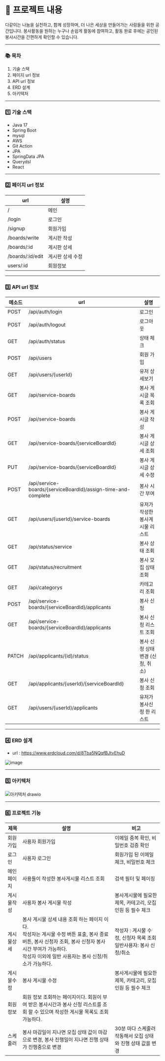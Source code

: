 # :blue_book: 프로젝트 내용
다같이는 나눔을 실천하고, 함께 성장하며, 더 나은 세상을 만들어가는 사람들을 위한 공간입니다. 봉사활동을 원하는 누구나 손쉽게 활동에 참여하고, 활동 완료 후에는 공인된 봉사시간을 간편하게 확인할 수 있습니다.
*****

### :books: 목차
1. 기술 스택
2. 페이지 url 정보
3. API url 정보 
4. ERD 설계
5. 아키텍처

*****
### :one: 기술 스택
- Java 17
- Spring Boot
- mysql
- AWS
- Git Action
- JPA
- SpringData JPA
- Querydsl
- React

*****

### :two: 페이지 url 정보
|url |설명|
|------|---|
|/|메인|
|/login|로그인 |
|/signup|회원가입|
|/boards/write|게시판 작성|
|/boards/:id|게시판 상세|
|/boards/:id/edit|게시판 상세 수정|
|users/:id|회원정보|

*****


### :three: API url 정보

|메소드|url|설명|
|------|---|---|
|POST|/api/auth/login|로그인|
|POST|/api/auth/logout|로그아웃|
|GET|/api/auth/status|상태 체크|
|POST|/api/users|회원 가입|
|GET|/api/users/{userId}|유저 상세보기|
|GET|/api/service-boards|봉사 게시글 목록 조회|
|POST|/api/service-boards|봉사 게시글 작성|
|GET|/api/service-boards/{serviceBoardId}|봉사 게시글 상세 조회|
|PUT|/api/service-boards/{serviceBoardId}|봉사 게시글 상세 수정|
|POST|/api/service-boards/{serviceBoardId}/assign-time-and-complete|봉사 시간 부여|
|GET|/api/users/{userId}/service-boards|유저가 작성한 봉사게시물 리스트|
|GET|/api/status/service|봉사 상태 조회|
|GET|/api/status/recruitment|봉사 모집 상태 조회|
|GET|/api/categorys|카테고리 조회|
|POST|/api/service-boards/{serviceBoardId}/applicants|봉사 신청|
|GET|/api/service-boards/{serviceBoardId}/applicants|봉사 신청 리스트 조회|
|PATCH|/api/applicants/{id}/status|봉사 신청 상태 변경 (신청, 취소)|
|GET|/api/applicants/{userId}/{serviceBoardId}|봉사 신청 조회|
|GET|/api/users/{userId}/applicants|유저가 봉사신청 한 리스트|
*****

### :four: ERD 설계
- url : https://www.erdcloud.com/d/8Tba5NQqfBJtvEhuD

![image](https://github.com/user-attachments/assets/28795093-6408-42a4-9ea4-40dd9f5eb66a)

*****

### :five: 아키텍처
![아키텍처 drawio](https://github.com/user-attachments/assets/dda46cb0-ef95-4894-9be8-8e0b5c7d2f48)

*****
### :six: 프로젝트 기능

|제목|설명|비고|
|------|------|---|
|회원가입|사용자 회원가입|이메일 중복 확인, 비밀번호 검증 확인|
|로그인|사용자 로그인|회원가입 된 이메일 체크, 비밀번호 체크|
|메인페이지|사용들이 작성한 봉사게시물 리스트 조회|검색 필터 및 페이징|
|게시물작성|사용자 봉사 게시물 작성|봉사게시물에 필요한 제목, 카테고리, 모집인원 등 필수 체크|
|게시물상세|봉사 게시물 상세 내용 조회 하는 페이지 이다. <br>  작성자는 게시물 수정 버튼 표출, 봉사 종료 버튼, 봉사 신청자 조회, 봉사 신청자 봉사 시간 부여가 가능하다. <br> 작성자 이외에 일반 사용자는 봉사 신청/취소가 가능하다.|작성자 : 게시물 수정, 신청자 목록 조회 <br> 일반사용자: 봉사 신청/취소|
|게시물수정|봉사 게시물 수정|봉사게시물에 필요한 제목, 카테고리, 모집인원 등 필수 체크|
|회원정보|회원 정보 조회하는 페이지이다. 회원이 부여 받은 봉사시간과 봉사 신청 리스트를 조회 할 수 있으며 작성한 게시물 목록도 조회 가능하다.||
|스케줄러|봉사 마감일이 지나면 모집 상태 값이 마감으로 변경, 봉사 진행일이 지나면 진행 상태가 진행중으로 변경|30분 마다 스케줄러 작동해서 모집 상태와 진행 상태 값을 변경|



